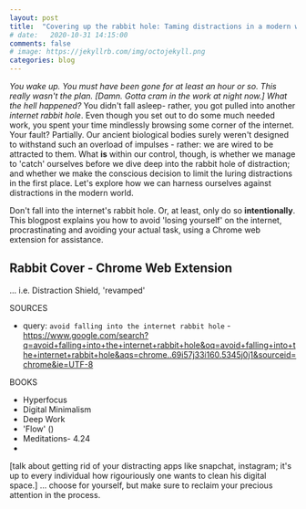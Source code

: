 ```yaml
---
layout: post
title:  "Covering up the rabbit hole: Taming distractions in a modern world"
# date:   2020-10-31 14:15:00
comments: false
# image: https://jekyllrb.com/img/octojekyll.png
categories: blog
---
```

*You wake up. You must have been gone for at least an hour or so. This really wasn't the plan. [Damn. Gotta cram in the work at night now.] What the hell happened?*
You didn't fall asleep- rather, you got pulled into another *internet rabbit hole*. Even though you set out to do some much needed work, you spent your time mindlessly browsing some corner of the internet. Your fault? Partially. Our ancient biological bodies surely weren't designed to withstand such an overload of impulses - rather: we are wired to be attracted to them. What **is** within our control, though, is whether we manage to 'catch' ourselves before we dive deep into the rabbit hole of distraction; and whether we make the conscious decision to limit the luring distractions in the first place. Let's explore how we can harness ourselves against distractions in the modern world.










Don't fall into the internet's rabbit hole. Or, at least, only do so **intentionally**. This blogpost explains you how to avoid 'losing yourself' on the internet, procrastinating and avoiding your actual task, using a Chrome web extension for assistance.

## Rabbit Cover - Chrome Web Extension
... i.e. Distraction Shield, 'revamped'

SOURCES
- query: `avoid falling into the internet rabbit hole` - https://www.google.com/search?q=avoid+falling+into+the+internet+rabbit+hole&oq=avoid+falling+into+the+internet+rabbit+hole&aqs=chrome..69i57j33i160.5345j0j1&sourceid=chrome&ie=UTF-8

BOOKS
- Hyperfocus
- Digital Minimalism
- Deep Work
- 'Flow' ()
- Meditations- 4.24
- 


[talk about getting rid of your distracting apps like snapchat, instagram; it's up to every individual how rigouriously one wants to clean his digital space.]
... choose for yourself, but make sure to reclaim your precious attention in the process.